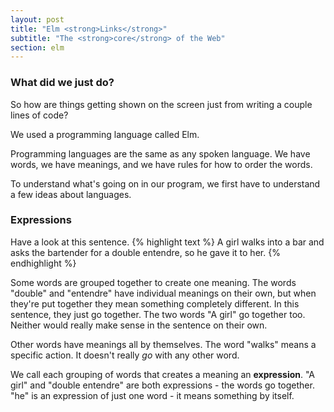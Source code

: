 ```yaml
---
layout: post
title: "Elm <strong>Links</strong>"
subtitle: "The <strong>core</strong> of the Web"
section: elm
---
```


### What did we just do?

So how are things getting shown on the screen just from writing a couple lines of code?

We used a programming language called Elm.

Programming languages are the same as any spoken language. We have words, we have meanings, and we have rules for how to order the words.

To understand what's going on in our program, we first have to understand a few ideas about languages.

### Expressions

Have a look at this sentence.
{% highlight text %}
A girl walks into a bar and asks the bartender for a double entendre, so he gave it to her.
{% endhighlight %}

Some words are grouped together to create one meaning. The words "double" and "entendre" have individual meanings on their own, but when they're put together they mean something completely different. In this sentence, they just go together. The two words "A girl" go together too. Neither would really make sense in the sentence on their own.

Other words have meanings all by themselves. The word "walks" means a specific action. It doesn't really *go* with any other word.

We call each grouping of words that creates a meaning an **expression**. "A girl" and "double entendre" are both expressions - the words go together. "he" is an expression of just one word - it means something by itself.
